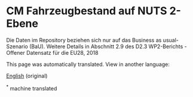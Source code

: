<h1> <a class="anchor" id="cm-vehicle-stock-at-nuts-2-level" href="#cm-vehicle-stock-at-nuts-2-level"><i class="fa fa-link"></i></a> CM Fahrzeugbestand auf NUTS 2-Ebene </h1><p> Die Daten im Repository beziehen sich nur auf das Business as usual-Szenario (BaU). Weitere Details in Abschnitt 2.9 des D2.3 WP2-Berichts - Offener Datensatz für die EU28, 2018 </p>
<!--- THIS IS A SUPER UNIQUE IDENTIFIER -->

This page was automatically translated. View in another language:

[English](../en/CM-Vehicle-stock-at-NUTS-2-level) (original)  

<sup>\*</sup> machine translated
